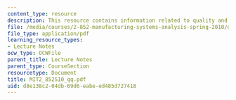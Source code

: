 ```yaml
---
content_type: resource
description: This resource contains information related to quality and quantity.
file: /media/courses/2-852-manufacturing-systems-analysis-spring-2010/d8e138c204db69d6eabeed485d727418_MIT2_852S10_qq.pdf
file_type: application/pdf
learning_resource_types:
- Lecture Notes
ocw_type: OCWFile
parent_title: Lecture Notes
parent_type: CourseSection
resourcetype: Document
title: MIT2_852S10_qq.pdf
uid: d8e138c2-04db-69d6-eabe-ed485d727418
---
```

